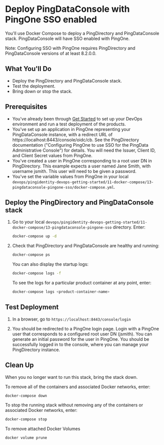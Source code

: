 # Deploy PingDataConsole with PingOne SSO enabled

You'll use Docker Compose to deploy a PingDirectory and PingDataConsole stack. PingDataConsole will have SSO enabled with PingOne.

Note: Configuring SSO with PingOne requires PingDirectory and PingDataConsole versions of at least 8.2.0.0.

## What You'll Do

* Deploy the PingDirectory and PingDataConsole stack.
* Test the deployment.
* Bring down or stop the stack.

## Prerequisites

* You've already been through [Get Started](../get-started/getStarted.md) to set up your DevOps environment and run a test deployment of the products.
* You've set up an application in PingOne representing your PingDataConsole instance, with a redirect URL of https://localhost:8443/console/oidc/cb. See the PingDirectory documentation ("Configuring PingOne to use SSO for the PingData Administrative Console") for details. You will need the Issuer, Client ID, and Client Secret values from PingOne.
* You've created a user in PingOne corresponding to a root user DN in PingDirectory. This example expects a user named Jane Smith, with username jsmith. This user will need to be given a password.
* You've set the variable values from PingOne in your local `devops/pingidentity-devops-getting-started/11-docker-compose/13-pingdataconsole-pingone-sso/docker-compose.yml`.

## Deploy the PingDirectory and PingDataConsole stack

1. Go to your local `devops/pingidentity-devops-getting-started/11-docker-compose/13-pingdataconsole-pingone-sso` directory. Enter:

      ```sh
      docker-compose up -d
      ```

1. Check that PingDirectory and PingDataConsole are healthy and running:

      ```bash
      docker-compose ps
      ```

      You can also display the startup logs:

      ```sh
      docker-compose logs -f
      ```

      To see the logs for a particular product container at any point, enter:

      ```sh
      docker-compose logs <product-container-name>
      ```

## Test Deployment

1. In a browser, go to `https://localhost:8443/console/login`

1. You should be redirected to a PingOne login page. Login with a PingOne user that corresponds to a configured root user DN (jsmith). You can generate an initial password for the user in PingOne. You should be successfully logged in to the console, where you can manage your PingDirectory instance.

## Clean Up

When you no longer want to run this stack, bring the stack down.

To remove all of the containers and associated Docker networks, enter:

```sh
docker-compose down
```

To stop the running stack without removing any of the containers or associated Docker networks, enter:

```sh
docker-compose stop
```

To remove attached Docker Volumes

```sh
docker volume prune
```
